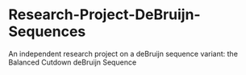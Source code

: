 # Research-Project-DeBruijn-Sequences
An independent research project on a deBruijn sequence variant: the Balanced Cutdown deBruijn Sequence
